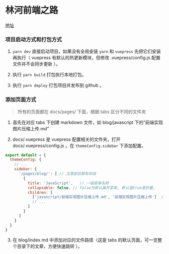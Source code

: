 <!--
 * @Description: README
 * @Author: 林河
 * @Date: 2020-05-23 16:21:12
 * @LastEditTime: 2020-05-23 17:27:24
 * @LastEditors: 林河
--> 
# 林河前端之路

[地址](https://aaaxiu.github.io)

### 项目启动方式和打包方式

1. `yarn dev` 直接启动项目，如果没有全局安装 `yarn` 和 `vuepress` 先把它们安装再执行（ vuepress 有默认的热更新模块，但修改 .vuepress/config.js 配置文件并不会同步更新 ）。

2. 执行 `yarn build` 打包执行本地打包。

3. 执行 `yarn deploy` 打包项目并发布到 github 。

### 添加页面方式

> 所有的页面都在 docs/pages/ 下面，根据 tabs 区分不同的文件夹

1. 首先在对应 tabs 下创建 markdown 文件，如 blog/javascript 下的“前端实现图片压缩上传.md”

2. docs/.vuepress 是 vuepress 配置相关的文件夹，打开 docs/.vuepress/config.js 。在 `themeConfig.sidebar` 下添加配置。

``` js
export default = {
  themeConfig: {
    // ...
    sidebar: {
      '/pages/blog/': [ // 注意前后都有斜线    
        {
          title: 'JavaScript',   // 一级菜单名称
          collapsable: false, // false为默认展开菜单, 默认值true是折叠,
          children: [
            ['javascript/前端实现图片压缩上传.md', '前端实现图片压缩上传']  // [跳转地址，侧边栏名称]
            // ...
          ]
        }
      ]
    }
  }
}
```

3. 在 blog/index.md 中添加对应的文件路径（这是 tabs 的默认页面，可一览整个目录下的文章，方便快速跳转 ）。
